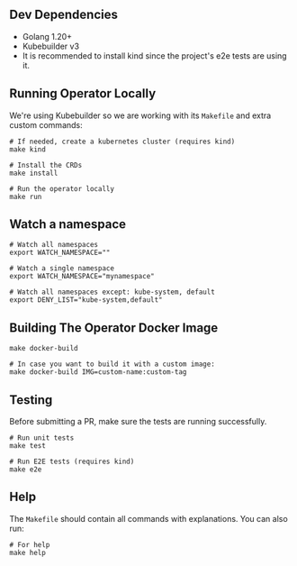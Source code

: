 ## Dev Dependencies

- Golang 1.20+
- Kubebuilder v3
- It is recommended to install kind since the project's e2e tests are using it.

## Running Operator Locally
We're using Kubebuilder so we are working with its `Makefile` and extra custom commands:
```shell
# If needed, create a kubernetes cluster (requires kind)
make kind

# Install the CRDs
make install

# Run the operator locally
make run
```

## Watch a namespace
```shell
# Watch all namespaces
export WATCH_NAMESPACE=""

# Watch a single namespace
export WATCH_NAMESPACE="mynamespace"

# Watch all namespaces except: kube-system, default
export DENY_LIST="kube-system,default" 
```

## Building The Operator Docker Image
```shell
make docker-build

# In case you want to build it with a custom image:
make docker-build IMG=custom-name:custom-tag 
```

## Testing
Before submitting a PR, make sure the tests are running successfully.
```shell
# Run unit tests
make test 

# Run E2E tests (requires kind)
make e2e
```

## Help
The `Makefile` should contain all commands with explanations. You can also run:
```shell
# For help
make help
```

